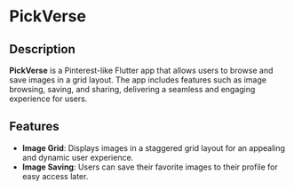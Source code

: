 # PickVerse

## Description
**PickVerse** is a Pinterest-like Flutter app that allows users to browse and save images in a grid layout. The app includes features such as image browsing, saving, and sharing, delivering a seamless and engaging experience for users.

## Features
- **Image Grid**: Displays images in a staggered grid layout for an appealing and dynamic user experience.
- **Image Saving**: Users can save their favorite images to their profile for easy access later.
